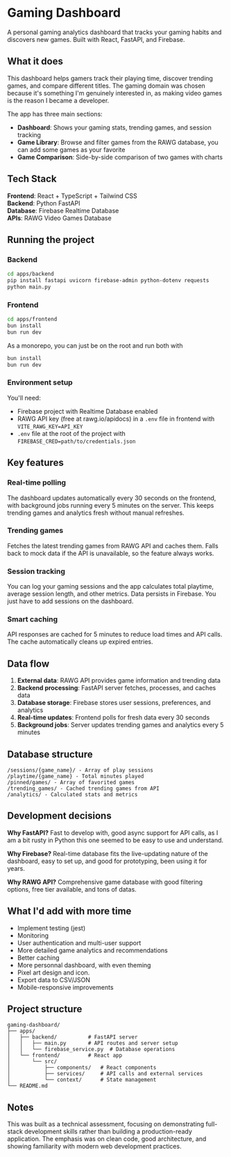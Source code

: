 # Gaming Dashboard

A personal gaming analytics dashboard that tracks your gaming habits and discovers new games. Built with React, FastAPI, and Firebase.

## What it does

This dashboard helps gamers track their playing time, discover trending games, and compare different titles.
The gaming domain was chosen because it's something I'm genuinely interested in, as making video games is the reason I became a developer.

The app has three main sections:
- **Dashboard**: Shows your gaming stats, trending games, and session tracking
- **Game Library**: Browse and filter games from the RAWG database, you can add some games as your favorite
- **Game Comparison**: Side-by-side comparison of two games with charts

## Tech Stack

**Frontend**: React + TypeScript + Tailwind CSS  
**Backend**: Python FastAPI  
**Database**: Firebase Realtime Database  
**APIs**: RAWG Video Games Database  

## Running the project

### Backend
```bash
cd apps/backend
pip install fastapi uvicorn firebase-admin python-dotenv requests
python main.py
```

### Frontend  
```bash
cd apps/frontend
bun install
bun run dev
```

As a monorepo, you can just be on the root  and run both with
```bash
bun install
bun run dev
```
### Environment setup
You'll need:
- Firebase project with Realtime Database enabled
- RAWG API key (free at rawg.io/apidocs) in a `.env` file in frontend with `VITE_RAWG_KEY=API_KEY`
- `.env` file at the root of the project with `FIREBASE_CRED=path/to/credentials.json`

## Key features

### Real-time polling
The dashboard updates automatically every 30 seconds on the frontend, with background jobs running every 5 minutes on the server. This keeps trending games and analytics fresh without manual refreshes.

### Trending games
Fetches the latest trending games from RAWG API and caches them. Falls back to mock data if the API is unavailable, so the feature always works.

### Session tracking
You can log your gaming sessions and the app calculates total playtime, average session length, and other metrics. Data persists in Firebase. You just have to add sessions on the dashboard.

### Smart caching
API responses are cached for 5 minutes to reduce load times and API calls. The cache automatically cleans up expired entries.

## Data flow

1. **External data**: RAWG API provides game information and trending data
2. **Backend processing**: FastAPI server fetches, processes, and caches data
3. **Database storage**: Firebase stores user sessions, preferences, and analytics
4. **Real-time updates**: Frontend polls for fresh data every 30 seconds
5. **Background jobs**: Server updates trending games and analytics every 5 minutes

## Database structure

```
/sessions/{game_name}/ - Array of play sessions
/playtime/{game_name} - Total minutes played  
/pinned/games/ - Array of favorited games
/trending_games/ - Cached trending games from API
/analytics/ - Calculated stats and metrics
```

## Development decisions

**Why FastAPI?** Fast to develop with, good async support for API calls, as I am a bit rusty in Python this one seemed to be easy to use and understand.

**Why Firebase?** Real-time database fits the live-updating nature of the dashboard, easy to set up, and good for prototyping, been using it for years.

**Why RAWG API?** Comprehensive game database with good filtering options, free tier available, and tons of datas.

## What I'd add with more time

- Implement testing (jest)
- Monitoring
- User authentication and multi-user support
- More detailed game analytics and recommendations
- Better caching
- More personnal dashboard, with even theming
- Pixel art design and icon.
- Export data to CSV/JSON
- Mobile-responsive improvements

## Project structure

```
gaming-dashboard/
├── apps/
│   ├── backend/          # FastAPI server
│   │   ├── main.py       # API routes and server setup
│   │   └── firebase_service.py  # Database operations
│   └── frontend/         # React app
│       └── src/
│           ├── components/   # React components
│           ├── services/     # API calls and external services
│           └── context/      # State management
└── README.md
```

## Notes

This was built as a technical assessment, focusing on demonstrating full-stack development skills rather than building a production-ready application. The emphasis was on clean code, good architecture, and showing familiarity with modern web development practices.

